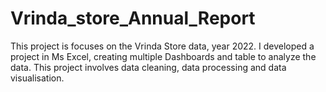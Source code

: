 # Vrinda_store_Annual_Report
This project is focuses on the Vrinda Store data, year 2022. I developed a project in Ms Excel, creating multiple Dashboards and table to analyze the data.
This project involves data cleaning, data processing and data visualisation.
